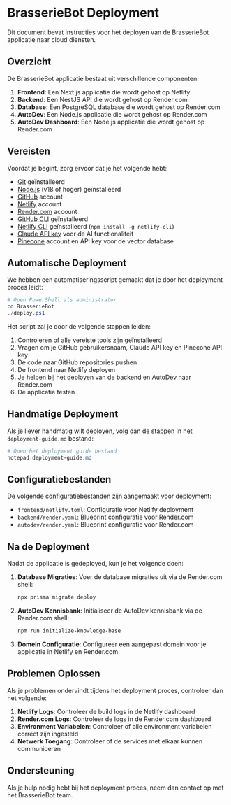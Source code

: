# BrasserieBot Deployment

Dit document bevat instructies voor het deployen van de BrasserieBot applicatie naar cloud diensten.

## Overzicht

De BrasserieBot applicatie bestaat uit verschillende componenten:

1. **Frontend**: Een Next.js applicatie die wordt gehost op Netlify
2. **Backend**: Een NestJS API die wordt gehost op Render.com
3. **Database**: Een PostgreSQL database die wordt gehost op Render.com
4. **AutoDev**: Een Node.js applicatie die wordt gehost op Render.com
5. **AutoDev Dashboard**: Een Node.js applicatie die wordt gehost op Render.com

## Vereisten

Voordat je begint, zorg ervoor dat je het volgende hebt:

- [Git](https://git-scm.com/downloads) geïnstalleerd
- [Node.js](https://nodejs.org/) (v18 of hoger) geïnstalleerd
- [GitHub](https://github.com/) account
- [Netlify](https://www.netlify.com/) account
- [Render.com](https://render.com/) account
- [GitHub CLI](https://cli.github.com/) geïnstalleerd
- [Netlify CLI](https://docs.netlify.com/cli/get-started/) geïnstalleerd (`npm install -g netlify-cli`)
- [Claude API key](https://www.anthropic.com/) voor de AI functionaliteit
- [Pinecone](https://www.pinecone.io/) account en API key voor de vector database

## Automatische Deployment

We hebben een automatiseringsscript gemaakt dat je door het deployment proces leidt:

```powershell
# Open PowerShell als administrator
cd BrasserieBot
./deploy.ps1
```

Het script zal je door de volgende stappen leiden:

1. Controleren of alle vereiste tools zijn geïnstalleerd
2. Vragen om je GitHub gebruikersnaam, Claude API key en Pinecone API key
3. De code naar GitHub repositories pushen
4. De frontend naar Netlify deployen
5. Je helpen bij het deployen van de backend en AutoDev naar Render.com
6. De applicatie testen

## Handmatige Deployment

Als je liever handmatig wilt deployen, volg dan de stappen in het `deployment-guide.md` bestand:

```powershell
# Open het deployment guide bestand
notepad deployment-guide.md
```

## Configuratiebestanden

De volgende configuratiebestanden zijn aangemaakt voor deployment:

- `frontend/netlify.toml`: Configuratie voor Netlify deployment
- `backend/render.yaml`: Blueprint configuratie voor Render.com
- `autodev/render.yaml`: Blueprint configuratie voor Render.com

## Na de Deployment

Nadat de applicatie is gedeployed, kun je het volgende doen:

1. **Database Migraties**: Voer de database migraties uit via de Render.com shell:
   ```bash
   npx prisma migrate deploy
   ```

2. **AutoDev Kennisbank**: Initialiseer de AutoDev kennisbank via de Render.com shell:
   ```bash
   npm run initialize-knowledge-base
   ```

3. **Domein Configuratie**: Configureer een aangepast domein voor je applicatie in Netlify en Render.com

## Problemen Oplossen

Als je problemen ondervindt tijdens het deployment proces, controleer dan het volgende:

1. **Netlify Logs**: Controleer de build logs in de Netlify dashboard
2. **Render.com Logs**: Controleer de logs in de Render.com dashboard
3. **Environment Variabelen**: Controleer of alle environment variabelen correct zijn ingesteld
4. **Netwerk Toegang**: Controleer of de services met elkaar kunnen communiceren

## Ondersteuning

Als je hulp nodig hebt bij het deployment proces, neem dan contact op met het BrasserieBot team.